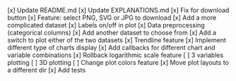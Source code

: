 [x] Update README.md
[x] Update EXPLANATIONS.md
[x] Fix for download button
[x] Feature: select PNG, SVG or JPG to download
[x] Add a more complicated dataset
[x] Labels on/off in plot
[x] Data preprocessing (categorical columns)
[x] Add another dataset to choose from
[x] Add a switch to plot either of the two datasets
[x] Trendline feature
[x] Implement different type of charts display
[x] Add callbacks for different chart and variable combinations
[x] Rollback logarithmic scale feature
[ ] 3 variables plotting
[ ] 3D plotting
[ ] Change plot colors feature
[x] Move plot layouts to a different dir
[x] Add tests
